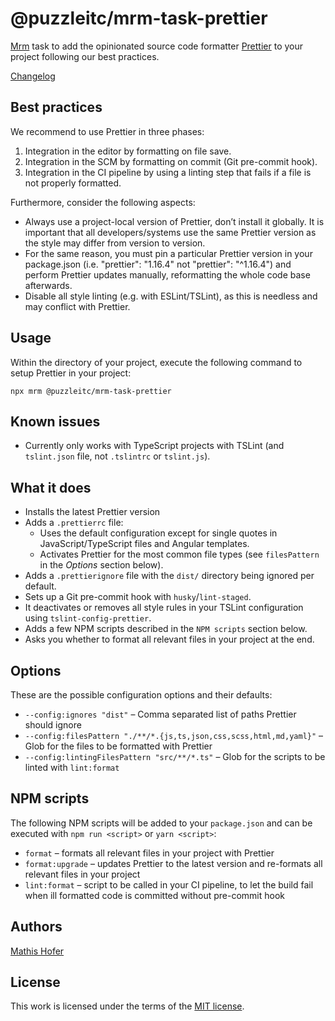 # @puzzleitc/mrm-task-prettier

[Mrm](https://github.com/sapegin/mrm) task to add the opinionated source code formatter [Prettier](https://prettier.io/) to your project following our best practices.

[Changelog](Changelog.md)

## Best practices

We recommend to use Prettier in three phases:

1. Integration in the editor by formatting on file save.
2. Integration in the SCM by formatting on commit (Git pre-commit hook).
3. Integration in the CI pipeline by using a linting step that fails if a file is not properly formatted.

Furthermore, consider the following aspects:

- Always use a project-local version of Prettier, don’t install it globally. It is important that all developers/systems use the same Prettier version as the style may differ from version to version.
- For the same reason, you must pin a particular Prettier version in your package.json (i.e. "prettier": "1.16.4" not "prettier": "^1.16.4") and perform Prettier updates manually, reformatting the whole code base afterwards.
- Disable all style linting (e.g. with ESLint/TSLint), as this is needless and may conflict with Prettier.

## Usage

Within the directory of your project, execute the following command to setup Prettier in your project:

```
npx mrm @puzzleitc/mrm-task-prettier
```

## Known issues

- Currently only works with TypeScript projects with TSLint (and `tslint.json` file, not `.tslintrc` or `tslint.js`).

## What it does

- Installs the latest Prettier version
- Adds a `.prettierrc` file:
  - Uses the default configuration except for single quotes in JavaScript/TypeScript files and Angular templates.
  - Activates Prettier for the most common file types (see `filesPattern` in the _Options_ section below).
- Adds a `.prettierignore` file with the `dist/` directory being ignored per default.
- Sets up a Git pre-commit hook with `husky`/`lint-staged`.
- It deactivates or removes all style rules in your TSLint configuration using `tslint-config-prettier`.
- Adds a few NPM scripts described in the `NPM scripts` section below.
- Asks you whether to format all relevant files in your project at the end.

## Options

These are the possible configuration options and their defaults:

- `--config:ignores "dist"` – Comma separated list of paths Prettier should ignore
- `--config:filesPattern "./**/*.{js,ts,json,css,scss,html,md,yaml}"` – Glob for the files to be formatted with Prettier
- `--config:lintingFilesPattern "src/**/*.ts"` – Glob for the scripts to be linted with `lint:format`

## NPM scripts

The following NPM scripts will be added to your `package.json` and can be executed with `npm run <script>` or `yarn <script>`:

- `format` – formats all relevant files in your project with Prettier
- `format:upgrade` – updates Prettier to the latest version and re-formats all relevant files in your project
- `lint:format` – script to be called in your CI pipeline, to let the build fail when ill formatted code is committed without pre-commit hook

## Authors

[Mathis Hofer](https://github.com/hupf)

## License

This work is licensed under the terms of the [MIT license](License.md).
